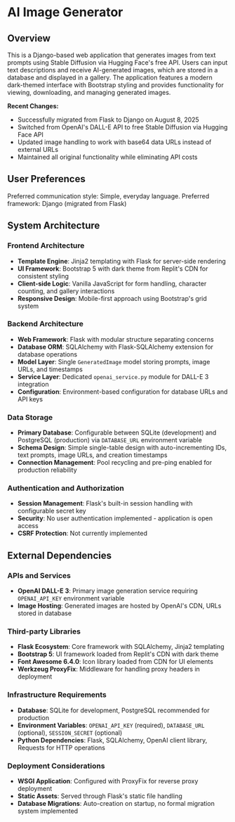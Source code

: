 # AI Image Generator

## Overview

This is a Django-based web application that generates images from text prompts using Stable Diffusion via Hugging Face's free API. Users can input text descriptions and receive AI-generated images, which are stored in a database and displayed in a gallery. The application features a modern dark-themed interface with Bootstrap styling and provides functionality for viewing, downloading, and managing generated images.

**Recent Changes:** 
- Successfully migrated from Flask to Django on August 8, 2025
- Switched from OpenAI's DALL-E API to free Stable Diffusion via Hugging Face API
- Updated image handling to work with base64 data URLs instead of external URLs
- Maintained all original functionality while eliminating API costs

## User Preferences

Preferred communication style: Simple, everyday language.
Preferred framework: Django (migrated from Flask)

## System Architecture

### Frontend Architecture
- **Template Engine**: Jinja2 templating with Flask for server-side rendering
- **UI Framework**: Bootstrap 5 with dark theme from Replit's CDN for consistent styling
- **Client-side Logic**: Vanilla JavaScript for form handling, character counting, and gallery interactions
- **Responsive Design**: Mobile-first approach using Bootstrap's grid system

### Backend Architecture
- **Web Framework**: Flask with modular structure separating concerns
- **Database ORM**: SQLAlchemy with Flask-SQLAlchemy extension for database operations
- **Model Layer**: Single `GeneratedImage` model storing prompts, image URLs, and timestamps
- **Service Layer**: Dedicated `openai_service.py` module for DALL-E 3 integration
- **Configuration**: Environment-based configuration for database URLs and API keys

### Data Storage
- **Primary Database**: Configurable between SQLite (development) and PostgreSQL (production) via `DATABASE_URL` environment variable
- **Schema Design**: Simple single-table design with auto-incrementing IDs, text prompts, image URLs, and creation timestamps
- **Connection Management**: Pool recycling and pre-ping enabled for production reliability

### Authentication and Authorization
- **Session Management**: Flask's built-in session handling with configurable secret key
- **Security**: No user authentication implemented - application is open access
- **CSRF Protection**: Not currently implemented

## External Dependencies

### APIs and Services
- **OpenAI DALL-E 3**: Primary image generation service requiring `OPENAI_API_KEY` environment variable
- **Image Hosting**: Generated images are hosted by OpenAI's CDN, URLs stored in database

### Third-party Libraries
- **Flask Ecosystem**: Core framework with SQLAlchemy, Jinja2 templating
- **Bootstrap 5**: UI framework loaded from Replit's CDN with dark theme
- **Font Awesome 6.4.0**: Icon library loaded from CDN for UI elements
- **Werkzeug ProxyFix**: Middleware for handling proxy headers in deployment

### Infrastructure Requirements
- **Database**: SQLite for development, PostgreSQL recommended for production
- **Environment Variables**: `OPENAI_API_KEY` (required), `DATABASE_URL` (optional), `SESSION_SECRET` (optional)
- **Python Dependencies**: Flask, SQLAlchemy, OpenAI client library, Requests for HTTP operations

### Deployment Considerations
- **WSGI Application**: Configured with ProxyFix for reverse proxy deployment
- **Static Assets**: Served through Flask's static file handling
- **Database Migrations**: Auto-creation on startup, no formal migration system implemented